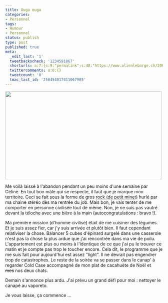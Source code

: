 ```yaml
---
title: Ouga ouga
categories:
- Personnel
tags:
- Humour
- Personnel
status: publish
type: post
published: true
meta:
  _edit_last: '1'
  tweetbackscheck: '1234591867'
  shorturls: a:7:{s:9:"permalink";s:48:"https://www.alienlebarge.ch/2008/12/08/ouga-ouga/";s:7:"tinyurl";s:25:"https://tinyurl.com/dcncau";s:4:"isgd";s:17:"https://is.gd/ijYu";s:5:"bitly";s:18:"https://bit.ly/7TkA";s:5:"snipr";s:22:"https://snipr.com/b9tqh";s:5:"snurl";s:22:"https://snurl.com/b9tqh";s:7:"snipurl";s:24:"https://snipurl.com/b9tqh";}
  twittercomments: a:0:{}
  tweetcount: '0'
  tmac_last_id: '256454017411067905'
---
```

<img class="alignnone size-medium wp-image-844" title="Cromagnon-gnon" src="https://dlgjp9x71cipk.cloudfront.net/2008/12/cromagnonky.png" alt="" width="500" height="281" />

Me voilà laissé à l'abandon pendant un peu moins d'une semaine par Céline.
En tout bon mâle qui se respecte, il faut que je marque mon territoire. Ceci se fait sous la forme de gros <a href="https://www.youtube.com/watch?v=tDPjHOTyJaI">rock (de petit minet)</a> hurlé par ma chaine stéréo dès ma rentrée du job. Mais bon, je vais tenter de me comporter en personne civilisée tout de même. Non, je ne suis pas vautré devant la téloche avec une bière à la main (autocongratulations : bravo !). 

Ma première mission (d'homme civilisé) était de me cuisiner des légumes. Et je suis assez fier, car j'y suis arrivée et plutôt bien. Il faut cependant relativiser la chose. Balancer 5 cubes d'épinard surgelé dans une casserole n'est pas la chose la plus ardue que j'ai rencontrée dans ma vie de poilu. L'appartement est plus ou moins à l'identique de ce que j'ai pu le trouver ce matin et je compte pas trop le toucher encore. Cela dit, le programme que je me suis fait pour aujourd'hui est assez "light". Il ne devrait pas engendrer trop de catastrophes. Le reste de la soirée va se passer dans le canap' à regarder Cold Case accompagné de mon plat de cacahuète de Noël et <span style="text-decoration: line-through;">mes</span> nos deux chats.

Demain s'annonce plus ardu. J'ai prévu un grand défi pour moi : nettoyer le canapé au vaporeto.

Je vous laisse, ça commence ...
